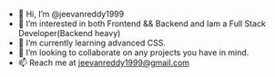 - 👋 Hi, I’m @jeevanreddy1999
- 👀 I’m interested in both Frontend && Backend and Iam a Full Stack Developer(Backend heavy)
- 🌱 I’m currently learning advanced CSS.
- 💞️ I’m looking to collaborate on any projects you have in mind. 
- 📫 Reach me at jeevanreddy1999@gmail.com

<!---
jeevanreddy1999/jeevanreddy1999 is a ✨ special ✨ repository because its `README.md` (this file) appears on your GitHub profile.
You can click the Preview link to take a look at your changes.
--->
